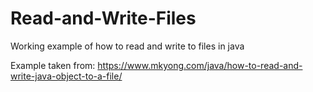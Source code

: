 # Read-and-Write-Files
Working example of how to read and write to files in java

Example taken from:
https://www.mkyong.com/java/how-to-read-and-write-java-object-to-a-file/
